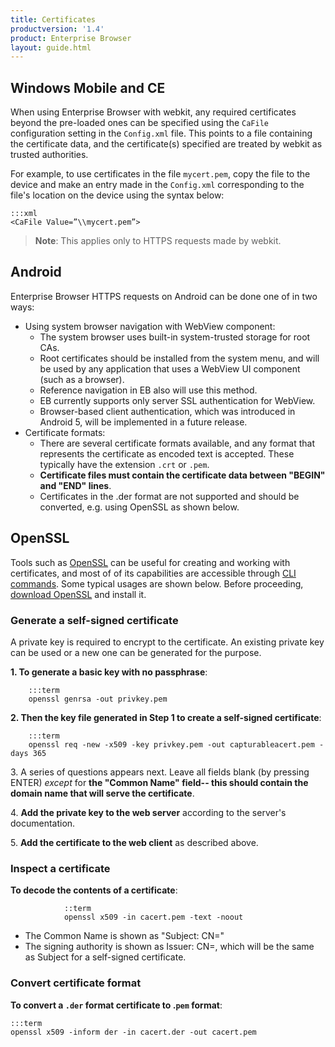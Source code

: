 ```yaml
---
title: Certificates
productversion: '1.4'
product: Enterprise Browser
layout: guide.html
---
```

## Windows Mobile and CE
When using Enterprise Browser with webkit, any required certificates beyond the pre-loaded ones can be specified using the `CaFile` configuration setting in the `Config.xml` file. This points to a file containing the certificate data, and the certificate(s) specified are treated by webkit as trusted authorities.

For example, to use certificates in the file `mycert.pem`, copy the file to the device and make an entry made in the `Config.xml` corresponding to the file's location on the device using the syntax below: 

	:::xml
	<CaFile Value=”\\mycert.pem”>

> **Note**: This applies only to HTTPS requests made by webkit.

## Android
Enterprise Browser HTTPS requests on Android can be done one of in two ways:

* Using system browser navigation with WebView component:
	* The system browser uses built-in system-trusted storage for root CAs. 
	* Root certificates should be installed from the system menu, and will be used by any application that uses a WebView UI component (such as a browser).
	* Reference navigation in EB also will use this method. 
	* EB currently supports only server SSL authentication for WebView.
	* Browser-based client authentication, which was introduced in Android 5, will be implemented in a future release.
* Certificate formats:
	* There are several certificate formats available, and any format that represents the certificate as encoded text is accepted. These typically have the extension `.crt` or `.pem`. 
	* **Certificate files must contain the certificate data between "BEGIN" and "END" lines**.
	* Certificates in the .der format are not supported and should be converted, e.g. using OpenSSL as shown below.

## OpenSSL
Tools such as [OpenSSL](https://www.openssl.org/docs/faq.html) can be useful for creating and working with certificates, and most of of its capabilities are accessible through [CLI commands](https://www.sslshopper.com/article-most-common-openssl-commands.html). Some typical usages are shown below. Before proceeding, [download OpenSSL](https://www.openssl.org/source/) and install it. 

### Generate a self-signed certificate
A private key is required to encrypt to the certificate. An existing private key can be used or a new one can be generated for the purpose. 

**&#49;.  To generate a basic key with no passphrase**:

        :::term
        openssl genrsa -out privkey.pem

**&#50;. Then the key file generated in Step 1 to create a self-signed certificate**:

        :::term
        openssl req -new -x509 -key privkey.pem -out capturableacert.pem -days 365

&#51;. A series of questions appears next. Leave all fields blank (by pressing ENTER) _except_ for **the "Common Name" field-- this should contain the domain name that will serve the certificate**. 

&#52;. **Add the private key to the web server** according to the server's documentation. 

&#53;. **Add the certificate to the web client** as described above.

### Inspect a certificate
**To decode the contents of a certificate**:

				::term
				openssl x509 -in cacert.pem -text -noout

* The Common Name is shown as "Subject: CN=" 
* The signing authority is shown as Issuer: CN=, which will be the same as Subject for a self-signed certificate.

### Convert certificate format
**To convert a `.der` format certificate to .`pem` format**:

	:::term
	openssl x509 -inform der -in cacert.der -out cacert.pem


